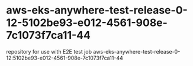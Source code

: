 # aws-eks-anywhere-test-release-0-12-5102be93-e012-4561-908e-7c1073f7ca11-44
repository for use with E2E test job aws-eks-anywhere-test-release-0-12:5102be93-e012-4561-908e-7c1073f7ca11-44
